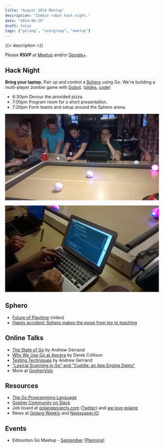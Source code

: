 ```yaml
---
title: "August 2014 Meetup"
description: "Zombie robot hack night."
date: "2014-08-25"
draft: false
tags: ["golang", "usergroup", "meetup"]
---
```

{{< description >}}

Please **RSVP** at [Meetup](https://www.meetup.com/startupedmonton/events/qfwsfhyslbhc/) and/or [Google+](https://plus.google.com/events/c7di1e56ds3pi66n4rp1ejjlhpo?authkey=CKzv8PmlpNb4pAE).

## Hack Night

**Bring your laptop.** Pair up and control a [Sphero](http://www.gosphero.com/) using Go. We're building a multi-player zombie game with [Gobot](http://gobot.io/). ([slides](https://speakerdeck.com/nathany/sphero-go), [code](https://github.com/edmontongo/go-zombies))

- 6:30pm Devour the provided pizza.
- 7:00pm Program room for a short presentation.
- 7:20pm Form teams and setup around the Sphero arena.

![Collaboration](/assets/images/collaboration.jpg)

![Coding](/assets/images/keyboard.jpg)

## Sphero

- [Future of Playtime](http://live.huffingtonpost.com/r/segment/sphero-high-tech-toys/53e507b302a76070870000c0) (video)
- [Happy accident: Sphero makes the move from toy to teaching](http://www.engadget.com/2014/08/25/sphero-from-toy-to-education/)

## Online Talks

- [The State of Go](http://www.hakkalabs.co/articles/state-go) by Andrew Gerrand
- [Why We Use Go at Apcera](http://www.hakkalabs.co/articles/why-we-use-go) by Derek Collison
- [Testing Techniques](https://www.youtube.com/watch?v=ndmB0bj7eyw) by Andrew Gerrand
- ["Lexical Scanning in Go" and "Cuddle: an App Engine Demo"](https://blog.golang.org/two-go-talks-lexical-scanning-in-go-and)
- More at [GopherVids](http://gophervids.appspot.com/)

## Resources

- [The Go Programming Language](https://golang.org//)
- [Gopher Community on Slack](https://blog.gopheracademy.com/gophers-slack-community)
- Job board at [golangprojects.com](https://www.golangprojects.com/) ([Twitter](https://twitter.com/golangprojects)) and [we love golang](https://www.welovegolang.com/)
- News at [Golang Weekly](https://golangweekly.com/) and [Newspaper.IO](http://www.newspaper.io/golang)

## Events

- Edmonton Go Meetup - [September](/meetup/2014-09/) ([Planning](https://github.com/edmontongo/presentations/issues/12))
